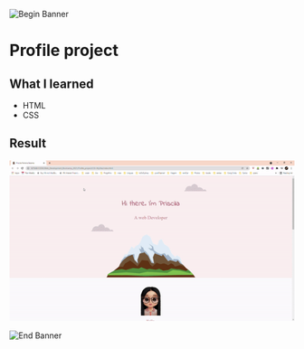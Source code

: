 ![Begin Banner](Web_Development_Bootcamp_2021/Documentation/top-1200x350.gif)

# Profile project

## What I learned
* HTML
* CSS

## Result
![Begin Banner](Profile-Project.gif)


![End Banner](Documentation/botton-1200x350.gif)